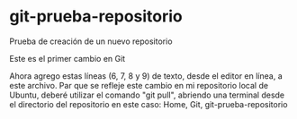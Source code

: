 # git-prueba-repositorio
Prueba de creación de un nuevo repositorio

Este es el primer cambio en Git

Ahora agrego estas líneas (6, 7, 8 y 9) de texto, desde el editor en línea, a este archivo.
Par que se refleje este cambio en mi repositorio local de Ubuntu, deberé utilizar el 
comando "git pull", abriendo una terminal desde el directorio del repositorio
en este caso: Home, Git, git-prueba-repositorio
